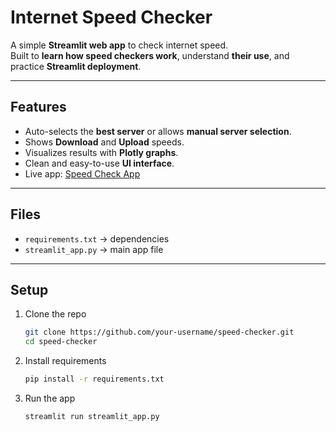 # Internet Speed Checker

A simple **Streamlit web app** to check internet speed.  
Built to **learn how speed checkers work**, understand **their use**, and practice **Streamlit deployment**.  

---

## Features
- Auto-selects the **best server** or allows **manual server selection**.  
- Shows **Download** and **Upload** speeds.  
- Visualizes results with **Plotly graphs**.  
- Clean and easy-to-use **UI interface**.  
- Live app: [Speed Check App](https://speed-check-app.streamlit.app/app)  

---

## Files
- `requirements.txt` → dependencies  
- `streamlit_app.py` → main app file  

---

## Setup
1. Clone the repo  
   ```bash
   git clone https://github.com/your-username/speed-checker.git
   cd speed-checker
   ```
2. Install requirements  
   ```bash
   pip install -r requirements.txt
   ```
3. Run the app  
   ```bash
   streamlit run streamlit_app.py
   ```
